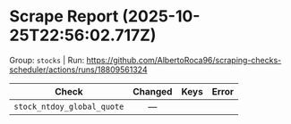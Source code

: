 # Scrape Report (2025-10-25T22:56:02.717Z)

Group: `stocks`  |  Run: https://github.com/AlbertoRoca96/scraping-checks-scheduler/actions/runs/18809561324

| Check | Changed | Keys | Error |
|---|:---:|:--|:--|
| `stock_ntdoy_global_quote` | — |  |  |
